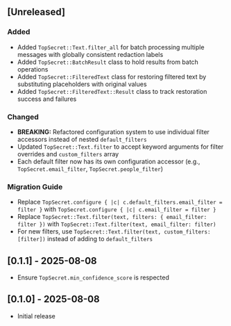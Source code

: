 ## [Unreleased]

### Added

-   Added `TopSecret::Text.filter_all` for batch processing multiple messages with globally consistent redaction labels
-   Added `TopSecret::BatchResult` class to hold results from batch operations
-   Added `TopSecret::FilteredText` class for restoring filtered text by substituting placeholders with original values
-   Added `TopSecret::FilteredText::Result` class to track restoration success and failures

### Changed

-   **BREAKING:** Refactored configuration system to use individual filter accessors instead of nested `default_filters`
-   Updated `TopSecret::Text.filter` to accept keyword arguments for filter overrides and `custom_filters` array
-   Each default filter now has its own configuration accessor (e.g., `TopSecret.email_filter`, `TopSecret.people_filter`)

### Migration Guide

-   Replace `TopSecret.configure { |c| c.default_filters.email_filter = filter }` with `TopSecret.configure { |c| c.email_filter = filter }`
-   Replace `TopSecret::Text.filter(text, filters: { email_filter: filter })` with `TopSecret::Text.filter(text, email_filter: filter)`
-   For new filters, use `TopSecret::Text.filter(text, custom_filters: [filter])` instead of adding to `default_filters`

## [0.1.1] - 2025-08-08

-   Ensure `TopSecret.min_confidence_score` is respected

## [0.1.0] - 2025-08-08

-   Initial release

